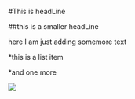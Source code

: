 #This is headLine

##this is a smaller headLine

here I am just adding somemore text 

*this is a list item 

*and one more 

![](download.jpg)
